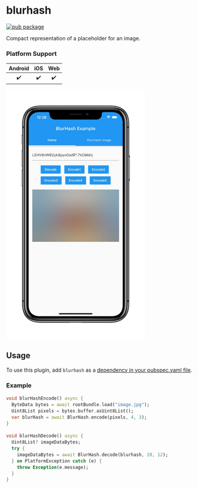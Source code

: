 # blurhash

[![pub package](https://img.shields.io/pub/v/blurhash?style=flat-square)](https://pub.dartlang.org/packages/blurhash)

Compact representation of a placeholder for an image.

### Platform Support

| Android | iOS | Web |
|:-------:|:---:|:---:|
|    ✔️   |  ✔️  |  ✔️  |

<img src="https://raw.githubusercontent.com/Raincal/blurhash/master/blurhash.png" width="375">

## Usage

To use this plugin, add `blurhash` as a [dependency in your pubspec.yaml file](https://flutter.io/platform-plugins/).

### Example

```dart
void blurHashEncode() async {
  ByteData bytes = await rootBundle.load("image.jpg");
  Uint8List pixels = bytes.buffer.asUint8List();
  var blurHash = await BlurHash.encode(pixels, 4, 3);
}

void blurHashDecode() async {
  Uint8List? imageDataBytes;
  try {
    imageDataBytes = await BlurHash.decode(blurhash, 20, 12);
  } on PlatformException catch (e) {
    throw Exception(e.message);
  }
}
```
